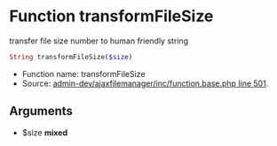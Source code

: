 Function transformFileSize
===========================

transfer file size number to human friendly string



```php
String transformFileSize($size)
```

* Function name: transformFileSize
* Source: [admin-dev/ajaxfilemanager/inc/function.base.php line 501](https://github.com/PrestaShop/PrestaShop/blob/1.5.0.13/admin-dev/ajaxfilemanager/inc/function.base.php#L501).

Arguments
---------

* $size **mixed**

